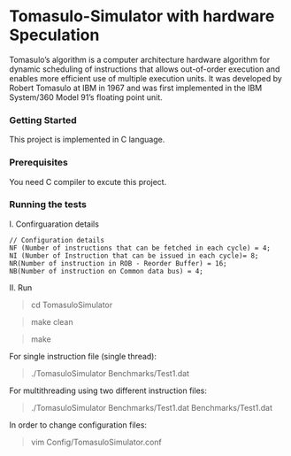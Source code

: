 
# Tomasulo-Simulator with hardware Speculation
Tomasulo’s algorithm is a computer architecture hardware algorithm for dynamic scheduling of instructions that allows out-of-order execution and enables more efficient use of multiple execution units. It was developed by Robert Tomasulo at IBM in 1967 and was first implemented in the IBM System/360 Model 91’s floating point unit.

### Getting Started
This project is implemented in C language. 


### Prerequisites

You need C compiler to excute this project.

 

### Running the tests

I. Confirguaration details
 
    // Configuration details
    NF (Number of instructions that can be fetched in each cycle) = 4;
    NI (Number of Instruction that can be issued in each cycle)= 8;
    NR(Number of instruction in ROB - Reorder Buffer) = 16;
    NB(Number of instruction on Common data bus) = 4;

    
II. Run

  >cd TomasuloSimulator

  >make clean

  >make

  For single instruction file (single thread):

  >./TomasuloSimulator Benchmarks/Test1.dat

  For multithreading using two different instruction files:

  >./TomasuloSimulator Benchmarks/Test1.dat Benchmarks/Test1.dat

  In order to change configuration files:

  >vim Config/TomasuloSimulator.conf
